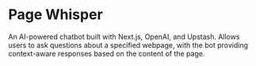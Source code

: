 # Page Whisper

An AI-powered chatbot built with Next.js, OpenAI, and Upstash. Allows users to ask questions about a specified webpage, with the bot providing context-aware responses based on the content of the page.
